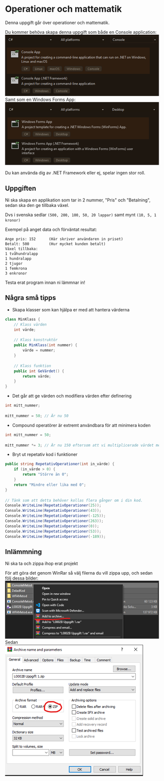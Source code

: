# Operationer och mattematik
Denna uppgift går över operationer och mattematik.

Du kommer behöva skapa denna uppgift som både en Console application:<br>
![Console Application](Images/ConsoleApplication.png)<br>
Samt som en Windows Forms App:<br>
![Windows Forms Application](Images/WindowsFormsApplication.png)<br>

Du kan använda dig av .NET Framework eller ej, spelar ingen stor roll.

## Uppgiften
Ni ska skapa en applikation som tar in 2 nummer, "Pris" och "Betalning", sedan ska den ge tillbaka växel.

Dvs i svenska sedlar `(500, 200, 100, 50, 20 lappar)` samt mynt `(10, 5, 1 kronor)`

Exempel på anget data och förväntat resultat:
```
Ange pris: 152      (Här skriver användaren in priset)
Betalt: 500         (Hur mycket kunden betalt)
Växel tillbaka:
1 tvåhundralapp
1 hundralapp
2 tjugor
1 femkrona
3 enkronor
```

Testa erat program innan ni lämmnar in!

## Några små tipps
- Skapa klasser som kan hjälpa er med att hantera värderna
```cs
class MinKlass {
    // Klass värden
    int värde;

    // Klass konstruktör
    public MinKlass(int nummer) {
        värde = nummer;
    }

    // Klass funktion
    public int GeVärdet() {
        return värde;
    }
}
```
- Det går att ge värden och modifiera värden efter definering
```cs
int mitt_nummer;

mitt_nummer = 50; // Är nu 50
```
- Compound operatörer är extremt användbara för att minimera koden
```cs
int mitt_nummer = 50;

mitt_nummer *= 3; // Är nu 150 eftersom att vi multiplicerade värdet med 3
```
- Bryt ut repetativ kod i funktioner
```cs
public string RepetativOperationer(int in_värde) {
    if (in_värde > 0) {
        return "Större än 0";
    }
    return "Mindre eller lika med 0";
}

// Tänk som att detta behöver kollas flera gånger om i din kod.
Console.WriteLine(RepetativOperationer(25));
Console.WriteLine(RepetativOperationer(43));
Console.WriteLine(RepetativOperationer(-125));
Console.WriteLine(RepetativOperationer(263));
Console.WriteLine(RepetativOperationer(0));
Console.WriteLine(RepetativOperationer(53));
Console.WriteLine(RepetativOperationer(-189));
```
## Inlämmning
Ni ska ta och zippa ihop erat projekt

För att göra det genom WinRar så välj filerna du vill zippa upp, och sedan följ dessa bilder:
![Winrar 1](Images/Winrar1.png)
Sedan <br>
![Winrar 2](Images/Winrar2.png)
